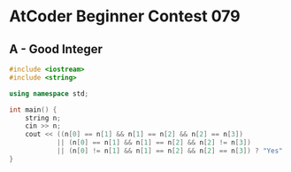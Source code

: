 # AtCoder Beginner Contest 079
## A - Good Integer
```cpp
#include <iostream>
#include <string>

using namespace std;

int main() {
    string n;
    cin >> n;
    cout << ((n[0] == n[1] && n[1] == n[2] && n[2] == n[3])
            || (n[0] == n[1] && n[1] == n[2] && n[2] != n[3])
            || (n[0] != n[1] && n[1] == n[2] && n[2] == n[3]) ? "Yes" : "No") << endl;
}
```
